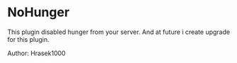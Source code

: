 # NoHunger
This plugin disabled hunger from your server.
And at future i create upgrade for this plugin.

Author: Hrasek1000
